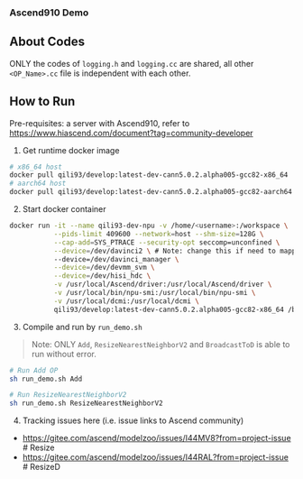 ### Ascend910 Demo

## About Codes

ONLY the codes of `logging.h` and `logging.cc` are shared, all other `<OP_Name>.cc` file is independent with each other.

## How to Run

Pre-requisites: a server with Ascend910, refer to https://www.hiascend.com/document?tag=community-developer

1. Get runtime docker image

  ```bash
  # x86_64 host
  docker pull qili93/develop:latest-dev-cann5.0.2.alpha005-gcc82-x86_64
  # aarch64 host
  docker pull qili93/develop:latest-dev-cann5.0.2.alpha005-gcc82-aarch64
  ```

2. Start docker container

  ```bash
  docker run -it --name qili93-dev-npu -v /home/<username>:/workspace \
             --pids-limit 409600 --network=host --shm-size=128G \
             --cap-add=SYS_PTRACE --security-opt seccomp=unconfined \
             --device=/dev/davinci2 \ # Note: change this if need to mapping other device ID
             --device=/dev/davinci_manager \
             --device=/dev/devmm_svm \
             --device=/dev/hisi_hdc \
             -v /usr/local/Ascend/driver:/usr/local/Ascend/driver \
             -v /usr/local/bin/npu-smi:/usr/local/bin/npu-smi \
             -v /usr/local/dcmi:/usr/local/dcmi \
             qili93/develop:latest-dev-cann5.0.2.alpha005-gcc82-x86_64 /bin/bash
  ```

3. Compile and run by `run_demo.sh`

  > Note: ONLY `Add`, `ResizeNearestNeighborV2` and `BroadcastToD` is able to run without error.

  ```bash
  # Run Add OP
  sh run_demo.sh Add

  # Run ResizeNearestNeighborV2
  sh run_demo.sh ResizeNearestNeighborV2
  ```

4. Tracking issues here (i.e. issue links to Ascend community)

  - https://gitee.com/ascend/modelzoo/issues/I44MV8?from=project-issue # Resize
  - https://gitee.com/ascend/modelzoo/issues/I44RAL?from=project-issue # ResizeD

